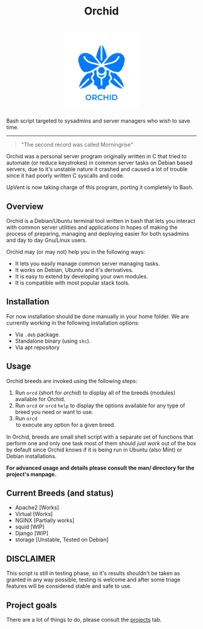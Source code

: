<div align="center">
    <h1>Orchid<h1/>
    <img width="200px" src="logo.png">
</div>

Bash script targeted to sysadmins and server managers who wish to save time.

---

> "The second record was called Morningrise"

Orchid was a personal server program originally written in C that tried to
automate (or reduce keystrokes) in common server tasks on Debian based servers,
due to it's unstable nature it crashed and caused a lot of trouble since it had
poorly written C syscalls and code.

UpVent is now taking charge of this program, porting it completely to Bash.

## Overview

Orchid is a Debian/Ubuntu terminal tool written in bash
that lets you interact with common server utilities and applications in hopes
of making the process of preparing, managing and deploying easier for both
sysadmins and day to day Gnu/Linux users. 

Orchid may (or may not) help you in the following ways:

* It lets you easily manage common server managing tasks.
* It works on Debian, Ubuntu and it's derivatives.
* It is easy to extend by developing your own modules.
* It is compatible with most popular stack tools.

## Installation

For now installation should be done manually in your home folder. We are
currently working in the following installation options:

* Via `.deb` package.
* Standalone binary (using `shc`).
* Via apt repository

## Usage

Orchid breeds are invoked using the following steps:

1. Run `orcd` (short for *orchid*) to display all of the breeds (modules)
   available for Orchid.
2. Run `orcd` <breed> or `orcd` <breed> `help` to display the options available
   for any type of breed you need or want to use.
3. Run `orcd` <breed> <option> to execute any option for a given breed.

In Orchid, breeds are small shell script with a separate set of functions that
perform one and only one task most of them should *just work* out of the box by
default since Orchid knows if it is being run in Ubuntu (also Mint) or Debian installations.

**For advanced usage and details please consult the man/ directory for the
project's manpage.**

## Current Breeds (and status)

* Apache2 [Works]
* Virtual [Works]
* NGINX   [Partially works]
* squid   [WIP]
* Django  [WIP]
* storage [Unstable, Tested on Debian]

## DISCLAIMER

This script is still in testing phase, so it's results shouldn't be taken as
granted in any way possible, testing is welcome and after some triage features
will be considered stable and safe to use.

## Project goals

There are a lot of things to do, please consult the [projects](https://github.com/VentGrey/orchid/projects) tab.
